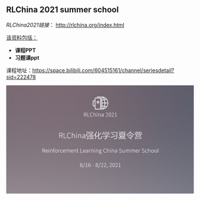 ## RLChina 2021 summer school

*RLChina2021链接*： http://rlchina.org/index.html

<u>该资料包括：</u>

- **课程PPT**
- **习题课ppt**



课程地址：https://space.bilibili.com/604515161/channel/seriesdetail?sid=222478

![RLChina2021.png](https://github.com/Wukwim/RLChina2021-summer-school/blob/main/RLChina2021.png)


